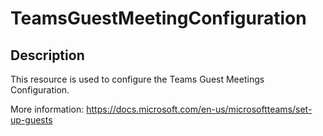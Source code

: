 # TeamsGuestMeetingConfiguration

## Description

This resource is used to configure the Teams Guest Meetings Configuration.

More information: https://docs.microsoft.com/en-us/microsoftteams/set-up-guests
